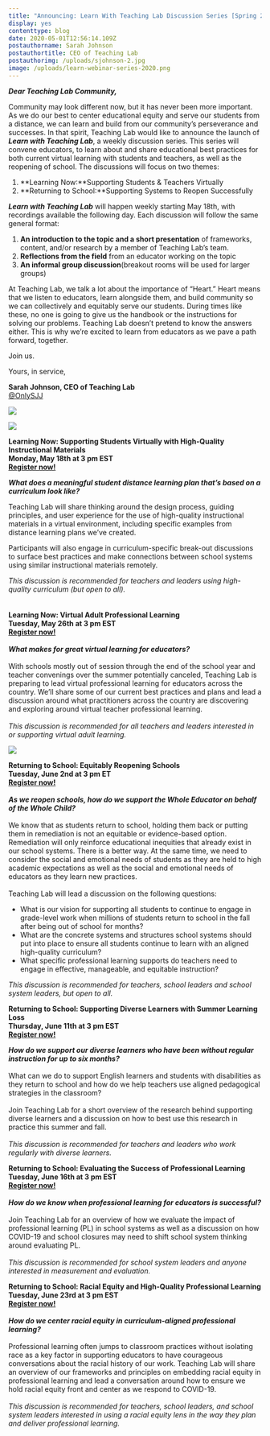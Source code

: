 ```yaml
---
title: "Announcing: Learn With Teaching Lab Discussion Series [Spring 2020]"
display: yes
contenttype: blog
date: 2020-05-01T12:56:14.109Z
postauthorname: Sarah Johnson
postauthortitle: CEO of Teaching Lab
postauthorimg: /uploads/sjohnson-2.jpg
image: /uploads/learn-webinar-series-2020.png
---
```

***Dear Teaching Lab Community,***

Community may look different now, but it has never been more important. As we do our best to center educational equity and serve our students from a distance, we can learn and build from our community’s perseverance and successes. In that spirit, Teaching Lab would like to announce the launch of ***Learn with Teaching Lab***, a weekly discussion series. This series will convene educators, to learn about and share educational best practices for both current virtual learning with students and teachers, as well as the reopening of school. The discussions will focus on two themes:

1. **Learning Now:**Supporting Students & Teachers Virtually
2. **Returning to School:**Supporting Systems to Reopen Successfully

***Learn with Teaching Lab*** will happen weekly starting May 18th, with recordings available the following day. Each discussion will follow the same general format:

1. **An introduction to the topic and a short presentation** of frameworks, content, and/or research by a member of Teaching Lab’s team.
2. **Reflections from the field** from an educator working on the topic
3. **An informal group discussion**(breakout rooms will be used for larger groups)

At Teaching Lab, we talk a lot about the importance of “Heart.” Heart means that we listen to educators, learn alongside them, and build community so we can collectively and equitably serve our students. During times like these, no one is going to give us the handbook or the instructions for solving our problems. Teaching Lab doesn’t pretend to know the answers either. This is why we’re excited to learn from educators as we pave a path forward, together.

Join us.

Yours, in service,

**Sarah Johnson, CEO of Teaching Lab**\
[@OnlySJJ](https://twitter.com/OnlySJJ)



![](/uploads/learn-webinar-series-2020.png)

![](/uploads/learning-now-supporting-teachers-and-students-virtually.png)

**Learning Now: Supporting Students Virtually with High-Quality Instructional Materials**\
**Monday, May 18th at 3 pm EST**\
**[Register now!](https://us02web.zoom.us/meeting/register/tZEvde-oqjguE917EvcmuHelybKi5erP-rPS)**

***What does a meaningful student distance learning plan that’s based on a curriculum look like?***

Teaching Lab will share thinking around the design process, guiding principles, and user experience for the use of high-quality instructional materials in a virtual environment, including specific examples from distance learning plans we’ve created.

Participants will also engage in curriculum-specific break-out discussions to surface best practices and make connections between school systems using similar instructional materials remotely.

*This discussion is recommended for teachers and leaders using high-quality curriculum (but open to all).*\
\
\
**Learning Now: Virtual Adult Professional Learning**\
**Tuesday, May 26th at 3 pm EST**\
**[Register now!](https://us02web.zoom.us/meeting/register/tZ0oc--uqj0rGdaWL9NqhKfVbjWE_YNr28Fw)**\
\
***What makes for great virtual learning for educators?***\
\
With schools mostly out of session through the end of the school year and teacher convenings over the summer potentially canceled, Teaching Lab is preparing to lead virtual professional learning for educators across the country. We’ll share some of our current best practices and plans and lead a discussion around what practitioners across the country are discovering and exploring around virtual teacher professional learning.\
\
*This discussion is recommended for all teachers and leaders interested in or supporting virtual adult learning.*



![](/uploads/returning-to-school-supporting-systems-to-reopen-successfully-.png)

**Returning to School: Equitably Reopening Schools**\
**Tuesday, June 2nd at 3 pm ET**\
**[Register now!](https://us02web.zoom.us/meeting/register/tZIpdeCqrT8uGtZwXjo55G-HVzitfGvXn2-R)**\
\
***As we reopen schools, how do we support the Whole Educator on behalf of the Whole Child?***\
\
We know that as students return to school, holding them back or putting them in remediation is not an equitable or evidence-based option. Remediation will only reinforce educational inequities that already exist in our school systems. There is a better way. At the same time, we need to consider the social and emotional needs of students as they are held to high academic expectations as well as the social and emotional needs of educators as they learn new practices.\
\
Teaching Lab will lead a discussion on the following questions:

* What is our vision for supporting all students to continue to engage in grade-level work when millions of students return to school in the fall after being out of school for months?
* What are the concrete systems and structures school systems should put into place to ensure all students continue to learn with an aligned high-quality curriculum?
* What specific professional learning supports do teachers need to engage in effective, manageable, and equitable instruction?

*This discussion is recommended for teachers, school leaders and school system leaders, but open to all.*



**Returning to School: Supporting Diverse Learners with Summer Learning Loss**\
**Thursday, June 11th at 3 pm EST**\
**[Register now!](https://us02web.zoom.us/meeting/register/tZMkceuvpjgvE9YdQrZREGzrefl38Syriwea)**

***How do we support our diverse learners who have been without regular instruction for up to six months?***\
\
What can we do to support English learners and students with disabilities as they return to school and how do we help teachers use aligned pedagogical strategies in the classroom?\
\
Join Teaching Lab for a short overview of the research behind supporting diverse learners and a discussion on how to best use this research in practice this summer and fall.\
\
*This discussion is recommended for teachers and leaders who work regularly with diverse learners.*



**Returning to School: Evaluating the Success of Professional Learning**\
**Tuesday, June 16th at 3 pm EST**\
**[Register now!](https://us02web.zoom.us/meeting/register/tZApfumgqzoqG9LeBQFLSkVxpiMZVL0PYERi)**\
\
***How do we know when professional learning for educators is successful?***\
\
Join Teaching Lab for an overview of how we evaluate the impact of professional learning (PL) in school systems as well as a discussion on how COVID-19 and school closures may need to shift school system thinking around evaluating PL.\
\
*This discussion is recommended for school system leaders and anyone interested in measurement and evaluation.*



**Returning to School: Racial Equity and High-Quality Professional Learning**\
**Tuesday, June 23rd at 3 pm EST**\
**[Register now!](https://us02web.zoom.us/meeting/register/tZYkdOmuqDMoG9SScLqhJsbseEfMhRZh0luI)**\
\
***How do we center racial equity in curriculum-aligned professional learning?***\
\
Professional learning often jumps to classroom practices without isolating race as a key factor in supporting educators to have courageous conversations about the racial history of our work. Teaching Lab will share an overview of our frameworks and principles on embedding racial equity in professional learning and lead a conversation around how to ensure we hold racial equity front and center as we respond to COVID-19.\
\
*This discussion is recommended for teachers, school leaders, and school system leaders interested in using a racial equity lens in the way they plan and deliver professional learning.*